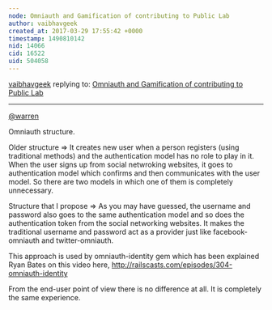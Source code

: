```yaml
---
node: Omniauth and Gamification of contributing to Public Lab
author: vaibhavgeek
created_at: 2017-03-29 17:55:42 +0000
timestamp: 1490810142
nid: 14066
cid: 16522
uid: 504058
---
```




[vaibhavgeek](../profile/vaibhavgeek) replying to: [Omniauth and Gamification of contributing to Public Lab](../notes/vaibhavgeek/03-28-2017/omniauth-and-gamification-of-contributing-to-public-lab)

----
[@warren](/profile/warren) 

Omniauth structure. 

Older structure => It creates new user when a person registers (using traditional methods) and the authentication model has no role to play in it. When the user signs up from social netwroking websites, it goes to authentication model which confirms and then communicates with the user model. So there are two models in which one of them is completely unnecessary. 

Structure that I propose =>   As you may have guessed, the username and password also goes to the same authentication model and so does the authentication token from the social networking websites. It makes the traditional username and password act as a provider just like facebook-omniauth and twitter-omniauth. 

This approach is used by omniauth-identity gem which has been explained Ryan Bates on this video here, http://railscasts.com/episodes/304-omniauth-identity

From the end-user point of view there is no difference at all. It is completely the same experience.  